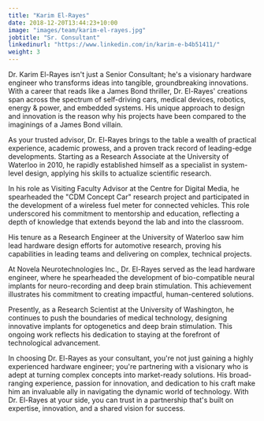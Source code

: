 ```yaml
---
title: "Karim El-Rayes"
date: 2018-12-20T13:44:23+10:00
image: "images/team/karim-el-rayes.jpg"
jobtitle: "Sr. Consultant"
linkedinurl: "https://www.linkedin.com/in/karim-e-b4b51411/"
weight: 3
---
```


Dr. Karim El-Rayes isn't just a Senior Consultant; he's a visionary hardware engineer who transforms ideas into tangible, groundbreaking innovations. With a career that reads like a James Bond thriller, Dr. El-Rayes' creations span across the spectrum of self-driving cars, medical devices, robotics, energy & power, and embedded systems. His unique approach to design and innovation is the reason why his projects have been compared to the imaginings of a James Bond villain.

As your trusted advisor, Dr. El-Rayes brings to the table a wealth of practical experience, academic prowess, and a proven track record of leading-edge developments. Starting as a Research Associate at the University of Waterloo in 2010, he rapidly established himself as a specialist in system-level design, applying his skills to actualize scientific research.

In his role as Visiting Faculty Advisor at the Centre for Digital Media, he spearheaded the "CDM Concept Car" research project and participated in the development of a wireless fuel meter for connected vehicles. This role underscored his commitment to mentorship and education, reflecting a depth of knowledge that extends beyond the lab and into the classroom.

His tenure as a Research Engineer at the University of Waterloo saw him lead hardware design efforts for automotive research, proving his capabilities in leading teams and delivering on complex, technical projects.

At Novela Neurotechnologies Inc., Dr. El-Rayes served as the lead hardware engineer, where he spearheaded the development of bio-compatible neural implants for neuro-recording and deep brain stimulation. This achievement illustrates his commitment to creating impactful, human-centered solutions.

Presently, as a Research Scientist at the University of Washington, he continues to push the boundaries of medical technology, designing innovative implants for optogenetics and deep brain stimulation. This ongoing work reflects his dedication to staying at the forefront of technological advancement.

In choosing Dr. El-Rayes as your consultant, you're not just gaining a highly experienced hardware engineer; you're partnering with a visionary who is adept at turning complex concepts into market-ready solutions. His broad-ranging experience, passion for innovation, and dedication to his craft make him an invaluable ally in navigating the dynamic world of technology. With Dr. El-Rayes at your side, you can trust in a partnership that's built on expertise, innovation, and a shared vision for success.
